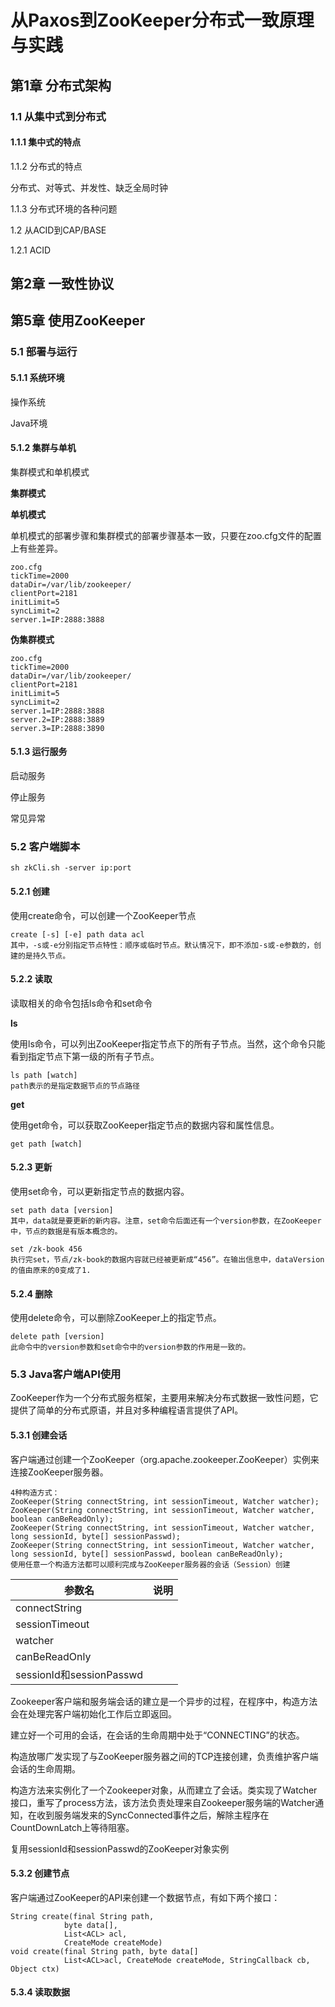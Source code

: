 # 从Paxos到ZooKeeper分布式一致原理与实践 #

## 第1章 分布式架构 ##

### 1.1 从集中式到分布式 ###

#### 1.1.1 集中式的特点 ####

1.1.2 分布式的特点

分布式、对等式、并发性、缺乏全局时钟

1.1.3 分布式环境的各种问题

1.2 从ACID到CAP/BASE

1.2.1 ACID

## 第2章 一致性协议 ##

## 第5章 使用ZooKeeper ##

### 5.1 部署与运行 ###

#### 5.1.1 系统环境 ####

操作系统

Java环境

#### 5.1.2 集群与单机 ####

集群模式和单机模式

**集群模式**

**单机模式**

单机模式的部署步骤和集群模式的部署步骤基本一致，只要在zoo.cfg文件的配置上有些差异。

	zoo.cfg
	tickTime=2000
	dataDir=/var/lib/zookeeper/
	clientPort=2181
	initLimit=5
	syncLimit=2
	server.1=IP:2888:3888

**伪集群模式**

	zoo.cfg
	tickTime=2000
	dataDir=/var/lib/zookeeper/
	clientPort=2181
	initLimit=5
	syncLimit=2
	server.1=IP:2888:3888
	server.2=IP:2888:3889
	server.3=IP:2888:3890

#### 5.1.3 运行服务 ####

启动服务

停止服务

常见异常

### 5.2 客户端脚本 ###

	sh zkCli.sh -server ip:port

#### 5.2.1 创建 ####

使用create命令，可以创建一个ZooKeeper节点

	create [-s] [-e] path data acl
	其中，-s或-e分别指定节点特性：顺序或临时节点。默认情况下，即不添加-s或-e参数的，创建的是持久节点。

#### 5.2.2 读取 ####

读取相关的命令包括ls命令和set命令

**ls**

使用ls命令，可以列出ZooKeeper指定节点下的所有子节点。当然，这个命令只能看到指定节点下第一级的所有子节点。

	ls path [watch]
	path表示的是指定数据节点的节点路径

**get**

使用get命令，可以获取ZooKeeper指定节点的数据内容和属性信息。

	get path [watch]

#### 5.2.3 更新 ####

使用set命令，可以更新指定节点的数据内容。

	set path data [version]
	其中，data就是要更新的新内容。注意，set命令后面还有一个version参数，在ZooKeeper中，节点的数据是有版本概念的。

	set /zk-book 456
	执行完set，节点/zk-book的数据内容就已经被更新成“456”。在输出信息中，dataVersion的值由原来的0变成了1.

#### 5.2.4 删除 ####

使用delete命令，可以删除ZooKeeper上的指定节点。

	delete path [version]
	此命令中的version参数和set命令中的version参数的作用是一致的。

### 5.3 Java客户端API使用 ###

ZooKeeper作为一个分布式服务框架，主要用来解决分布式数据一致性问题，它提供了简单的分布式原语，并且对多种编程语言提供了API。

#### 5.3.1 创建会话 ####

客户端通过创建一个ZooKeeper（org.apache.zookeeper.ZooKeeper）实例来连接ZooKeeper服务器。

	4种构造方式：
	ZooKeeper(String connectString, int sessionTimeout, Watcher watcher);
	ZooKeeper(String connectString, int sessionTimeout, Watcher watcher, boolean canBeReadOnly);
	ZooKeeper(String connectString, int sessionTimeout, Watcher watcher, long sessionId, byte[] sessionPasswd);
	ZooKeeper(String connectString, int sessionTimeout, Watcher watcher, long sessionId, byte[] sessionPasswd, boolean canBeReadOnly);
	使用任意一个构造方法都可以顺利完成与ZooKeeper服务器的会话（Session）创建

|参数名|说明|
|--|--|
|connectString| |
|sessionTimeout| |
|watcher| |
|canBeReadOnly| |
|sessionId和sessionPasswd| |

Zookeeper客户端和服务端会话的建立是一个异步的过程，在程序中，构造方法会在处理完客户端初始化工作后立即返回。

建立好一个可用的会话，在会话的生命周期中处于“CONNECTING”的状态。

构造放哪广发实现了与ZooKeeper服务器之间的TCP连接创建，负责维护客户端会话的生命周期。

构造方法来实例化了一个Zookeeper对象，从而建立了会话。类实现了Watcher接口，重写了process方法，该方法负责处理来自Zookeeper服务端的Watcher通知，在收到服务端发来的SyncConnected事件之后，解除主程序在CountDownLatch上等待阻塞。

复用sessionId和sessionPasswd的ZooKeeper对象实例



#### 5.3.2 创建节点 ####

客户端通过ZooKeeper的API来创建一个数据节点，有如下两个接口：

	String create(final String path,
				byte data[],
				List<ACL> acl,
				CreateMode createMode)
	void create(final String path, byte data[]
				List<ACL>acl, CreateMode createMode, StringCallback cb, Object ctx)

#### 5.3.4 读取数据 ####

